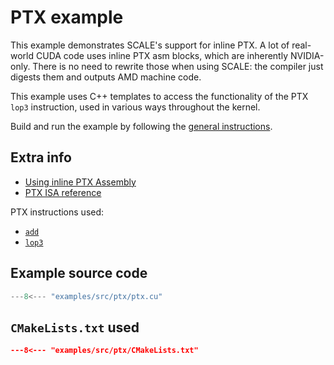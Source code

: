 # PTX example

This example demonstrates SCALE's support for inline PTX. A lot of real-world 
CUDA code uses inline PTX asm blocks, which are inherently NVIDIA-only. There is no 
need to rewrite those when using SCALE: the compiler just digests them and 
outputs AMD machine code.

This example uses C++ templates to access the functionality of the PTX 
`lop3` instruction, used in various ways throughout the kernel.

Build and run the example by following the [general instructions](./README.md).

## Extra info

- [Using inline PTX Assembly](https://docs.nvidia.com/cuda/inline-ptx-assembly/index.html)
- [PTX ISA reference](https://docs.nvidia.com/cuda/parallel-thread-execution/index.html)

PTX instructions used:

- [`add`](https://docs.nvidia.com/cuda/parallel-thread-execution/index.html#integer-arithmetic-instructions-add)
- [`lop3`](https://docs.nvidia.com/cuda/parallel-thread-execution/index.html#logic-and-shift-instructions-lop3)

## Example source code

```cpp
---8<--- "examples/src/ptx/ptx.cu"
```

## `CMakeLists.txt` used

```cmake
---8<--- "examples/src/ptx/CMakeLists.txt"
```
